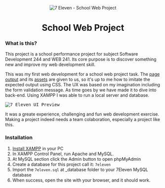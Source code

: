 <div align="center">
  <img src="https://i.imgur.com/twcLmZ7.png" alt="7 Eleven - School Web Project"/>
  <h1>School Web Project</h1>
</div>

### What is this?

This project is a school performance project for subject Software Development 244 and WEB 241. Its core purpose is to discover something new and improve my web development skill.

This was my first web development for a school web project task. The [page output](https://github.com/MinecraftJohn/7-eleven/tree/main/assets) and its [assets](https://github.com/MinecraftJohn/7-eleven/tree/main/assets/images) are given to us, so it's up to me how to imitate the expected output using CSS. The UX was based on my imagination including the form validation message. As time goes by we have made it to dive into back-end. Using XAMPP I was able to run a local server and database.

<kbd><img src="https://i.imgur.com/v34xpu2.png" alt="7 Eleven UI Preview"></kbd>

It was a greate experience, challenging and fun web development exercise. Making a project indeed needs a team colaboration, especially a project like this.

### Installation

1. [Install XAMPP](https://www.apachefriends.org/download.html) in your PC
2. In XAMPP Control Panel, run Apache and MySQL.
3. At MySQL section click the Admin button to open phpMyAdmin
4. Create a database for this project call it: `7eleven`
5. Import the `7eleven.sql` at _database folder to your 7Eleven MySQL database
6. When success, open the site with your browser, and it should work.
